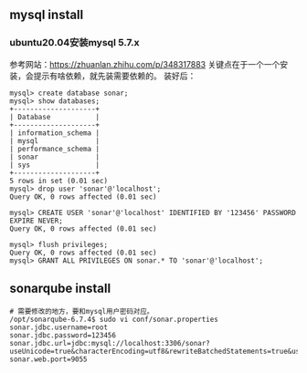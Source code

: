 ## mysql install
### ubuntu20.04安装mysql 5.7.x
参考网站：https://zhuanlan.zhihu.com/p/348317883
关键点在于一个一个安装，会提示有啥依赖，就先装需要依赖的。
装好后：
```
mysql> create database sonar;
mysql> show databases;
+--------------------+
| Database           |
+--------------------+
| information_schema |
| mysql              |
| performance_schema |
| sonar              |
| sys                |
+--------------------+
5 rows in set (0.01 sec)
mysql> drop user 'sonar'@'localhost';
Query OK, 0 rows affected (0.01 sec)

mysql> CREATE USER 'sonar'@'localhost' IDENTIFIED BY '123456' PASSWORD EXPIRE NEVER;
Query OK, 0 rows affected (0.01 sec)

mysql> flush privileges;
Query OK, 0 rows affected (0.01 sec)
mysql> GRANT ALL PRIVILEGES ON sonar.* TO 'sonar'@'localhost';
```
## sonarqube install
```
# 需要修改的地方，要和mysql用户密码对应。
/opt/sonarqube-6.7.4$ sudo vi conf/sonar.properties
sonar.jdbc.username=root
sonar.jdbc.password=123456
sonar.jdbc.url=jdbc:mysql://localhost:3306/sonar?useUnicode=true&characterEncoding=utf8&rewriteBatchedStatements=true&useConfigs=maxPerformance&useSSL=false
sonar.web.port=9055

```
